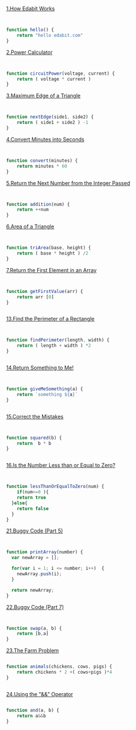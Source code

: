 [1.How Edabit Works](https://edabit.com/challenge/ARr5tA458o2tC9FTN)
```js


function hello() {
	return "hello edabit.com"
}


```



[2.Power Calculator](https://edabit.com/challenge/wAdE9te55cowBLcPs)
```js


function circuitPower(voltage, current) {
	return ( voltage * current )
}


```



[3.Maximum Edge of a Triangle](https://edabit.com/challenge/nhXofMMyrowMyr9Nv)
```js


function nextEdge(side1, side2) {
	return ( side1 + side2 ) -1
}


```



[4.Convert Minutes into Seconds](https://edabit.com/challenge/8q54MKnRrm89pSLmW)
```js


function convert(minutes) {
	return minutes * 60
}


```



[5.Return the Next Number from the Integer Passed](https://edabit.com/challenge/NAQhEoxbofPidLxm9)
```js


function addition(num) {
	return ++num
}


```


[6.Area of a Triangle](https://edabit.com/challenge/3CaszbdZYGN4otQD8)
```js


function triArea(base, height) {
	return ( base * height ) /2
}


```



[7.Return the First Element in an Array](https://edabit.com/challenge/QaApgtePE6QrCZ64o)
```js


function getFirstValue(arr) {
	return arr [0]
}



```



[13.Find the Perimeter of a Rectangle](https://edabit.com/challenge/XnJ24rWW7iJkNrtsh)
```js


function findPerimeter(length, width) {
	return ( length + width ) *2
}



```





[14.Return Something to Me!](https://edabit.com/challenge/MvZK536X7fyrWH8Qc)
```js


function giveMeSomething(a) {
	return `something ${a}`
}



```



[15.Correct the Mistakes](https://edabit.com/challenge/ks3vMrqdnW3CQ3F4i)
```js


function squared(b) {
	return  b * b
}



```



[16.Is the Number Less than or Equal to Zero?](https://edabit.com/challenge/PTiLYyb4A69KZtBCg)
```js


function lessThanOrEqualToZero(num) {
	if(num<=0 ){
    return true
  }else{
    return false
  }
}


```





[21.Buggy Code (Part 5)](https://edabit.com/challenge/4iCsexZgmDEMMxj46)
```js


function printArray(number) {
  var newArray = [];

  for(var i = 1; i <= number; i++)  {
    newArray.push(i);
  }

  return newArray;
}


```




[22.Buggy Code (Part 7)](https://edabit.com/challenge/CCGBig9eRPFzAHv46)
```js


function swap(a, b) {
	return [b,a]
}


```



[23.The Farm Problem](https://edabit.com/challenge/8Qg78sf5SNDEANKti)
```js

function animals(chickens, cows, pigs) {
	return chickens * 2 +( cows+pigs )*4
}



```


[24.Using the "&&" Operator](https://edabit.com/challenge/vJCZmgvvDjehyDcDK)
```js

function and(a, b) {
	return a&&b
}



```




